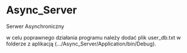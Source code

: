 # Async_Server
Serwer Asynchroniczny

w celu poprawnego działania programu należy dodać plik user_db.txt w folderze z aplikacją (.../Async_Server/Application/bin/Debug).
